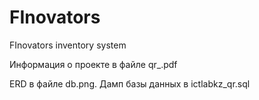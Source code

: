# FInovators
FInovators inventory system

Информация о проекте в файле qr_.pdf

ERD в файле db.png. Дамп базы данных в ictlabkz_qr.sql
